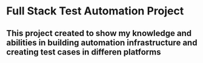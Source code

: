 # Full Stack Test Automation Project


## This project created to show my knowledge and abilities in building automation infrastructure and creating test cases in differen platforms
